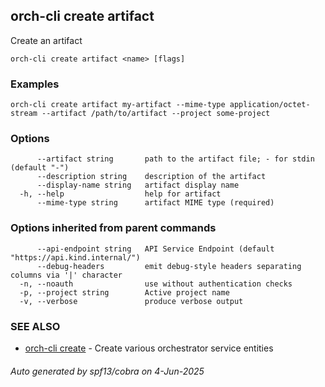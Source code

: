 ## orch-cli create artifact

Create an artifact

```
orch-cli create artifact <name> [flags]
```

### Examples

```
orch-cli create artifact my-artifact --mime-type application/octet-stream --artifact /path/to/artifact --project some-project
```

### Options

```
      --artifact string       path to the artifact file; - for stdin (default "-")
      --description string    description of the artifact
      --display-name string   artifact display name
  -h, --help                  help for artifact
      --mime-type string      artifact MIME type (required)
```

### Options inherited from parent commands

```
      --api-endpoint string   API Service Endpoint (default "https://api.kind.internal/")
      --debug-headers         emit debug-style headers separating columns via '|' character
  -n, --noauth                use without authentication checks
  -p, --project string        Active project name
  -v, --verbose               produce verbose output
```

### SEE ALSO

* [orch-cli create](orch-cli_create.md)	 - Create various orchestrator service entities

###### Auto generated by spf13/cobra on 4-Jun-2025

